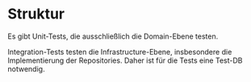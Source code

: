 # Struktur

Es gibt Unit-Tests, die ausschließlich die Domain-Ebene testen.

Integration-Tests testen die Infrastructure-Ebene, insbesondere die Implementierung der Repositories. Daher ist für die Tests eine Test-DB notwendig.